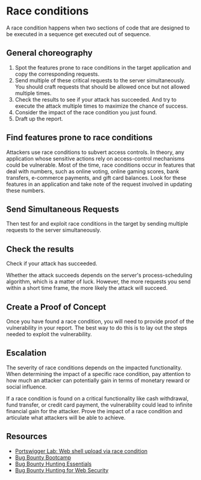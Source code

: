 # Race conditions

A race condition happens when two sections of code that are designed to be executed in a sequence get executed out of sequence.

## General choreography

1. Spot the features prone to race conditions in the target application and copy the corresponding requests.
2. Send multiple of these critical requests to the server simultaneously. You should craft requests that should be allowed once but not allowed multiple times.
3. Check the results to see if your attack has succeeded. And try to execute the attack multiple times to maximize the chance of success.
4. Consider the impact of the race condition you just found.
5. Draft up the report.

## Find features prone to race conditions

Attackers use race conditions to subvert access controls. In theory, any application whose sensitive actions rely on access-control mechanisms could be vulnerable. Most of the time, race conditions occur in features that deal with numbers, such as online voting, online gaming scores, bank transfers, e-commerce payments, and gift card balances. Look for these features in an application and take note of the request involved in updating these numbers.

## Send Simultaneous Requests

Then test for and exploit race conditions in the target by sending multiple requests to the server simultaneously.

## Check the results

Check if your attack has succeeded.

Whether the attack succeeds depends on the server's process-scheduling algorithm, which is a matter of luck. However, the more requests you send within a short time frame, the more likely the attack will succeed.

## Create a Proof of Concept

Once you have found a race condition, you will need to provide proof of the vulnerability in your report. The best way to do this is to lay out the steps needed to exploit the vulnerability.

## Escalation

The severity of race conditions depends on the impacted functionality. When determining the impact of a specific race condition, pay attention to how much an attacker can potentially gain in terms of monetary reward or social influence.

If a race condition is found on a critical functionality like cash withdrawal, fund transfer, or credit card payment, the vulnerability could lead to infinite financial gain for the attacker. Prove the impact of a race condition and articulate what attackers will be able to achieve.

## Resources

* [Portswigger Lab: Web shell upload via race condition](https://portswigger.net/web-security/file-upload/lab-file-upload-web-shell-upload-via-race-condition)
* [Bug Bounty Bootcamp](https://nostarch.com/bug-bounty-bootcamp)
* [Bug Bounty Hunting Essentials](https://www.packtpub.com/product/bug-bounty-hunting-essentials/9781788626897)
* [Bug Bounty Hunting for Web Security](https://link.springer.com/book/10.1007/978-1-4842-5391-5)

